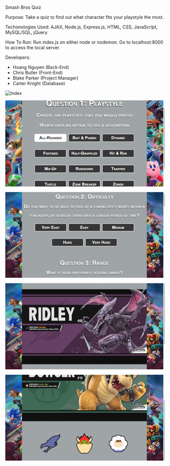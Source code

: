 Smash Bros Quiz

Purpose: Take a quiz to find out what character fits your playstyle the most.

Techonologies Used: AJAX, Node.js, Express.js, HTML, CSS, JavaScript, MySQL/SQL, jQuery

How To Run: Run index.js on either node or nodemon. Go to localhost:8000 to access the local server. 

Developers:
- Hoang Nguyen (Back-End)
- Chris Butler (Front-End)
- Blake Parker (Project Manager)
- Carter Knight (Database)

![Index](/images/index.png)

![First Question](/images/question1.png)

![Questions](/images/allquestions.png)

![Results1](/images/results1.png)

![Results2](/images/results2.png)
